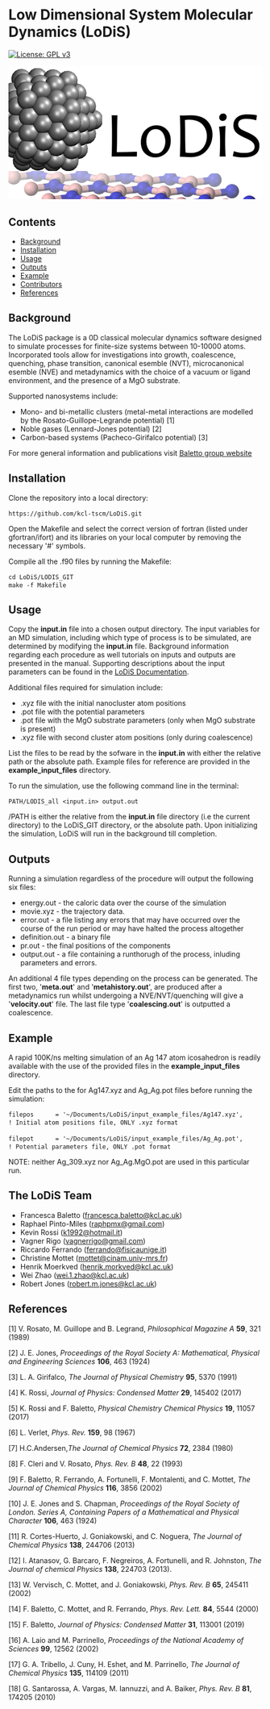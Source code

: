 # Low Dimensional System Molecular Dynamics (LoDiS)

[![License: GPL v3](https://img.shields.io/badge/License-GPLv3-blue.svg)](https://www.gnu.org/licenses/gpl-3.0)

![Lodis Logo](/images/lodislogo.png)

## Contents
* [Background](#background)
* [Installation](#installation)
* [Usage](#usage)
* [Outputs](#outputs)
* [Example](#example)
* [Contributors](#contributors)
* [References](#references)


## Background
The LoDiS package is a 0D classical molecular dynamics software designed to simulate processes for finite-size systems
between 10-10000 atoms. Incorporated tools allow for investigations into growth, coalescence, quenching, phase transition, 
canonical esemble (NVT), microcanonical esemble (NVE) and metadynamics with the choice of a vacuum or ligand environment, and the presence of
a MgO substrate.  

Supported nanosystems include:
* Mono- and bi-metallic clusters (metal-metal interactions are modelled by the Rosato-Guillope-Legrande potential) [1]
* Noble gases (Lennard-Jones potential) [2]
* Carbon-based systems (Pacheco-Girifalco potential) [3]

For more general information and publications visit [Baletto group website](https://balettogroup.weebly.com/lodis.html)

## Installation
Clone the repository into a local directory:
```
https://github.com/kcl-tscm/LoDiS.git
```

Open the Makefile and select the correct version of fortran (listed under gfortran/ifort) and its libraries on your local computer by removing the necessary '#' symbols.

Compile all the .f90 files by running the Makefile:
```
cd LoDiS/LODIS_GIT
make -f Makefile
```

## Usage
Copy the **input.in** file into a chosen output directory.
The input variables for an MD simulation, including which type of process is to be simulated, are determined by modifying the **input.in** file. Background
information regarding each procedure as well tutorials on inputs and outputs are presented in the manual.
Supporting descriptions about the input parameters can be found in the [LoDiS Documentation](https://github.com/kcl-tscm/LoDiS/wiki/LoDiS-Documentation).

Additional files required for simulation include:  
* .xyz file with the initial nanocluster atom positions 
* .pot file with the potential parameters
* .pot file with the MgO substrate parameters (only when MgO substrate is present)
* .xyz file with second cluster atom positions (only during coalescence)


List the files to be read by the sofware in the **input.in** with either the relative path or the absolute path.
Example files for reference are provided in the **example_input_files** directory.

To run the simulation, use the following command line in the terminal:
```
PATH/LODIS_all <input.in> output.out
```
/PATH is either the relative from the **input.in** file directory (i.e the current directory) to the LoDiS_GIT directory, or the absolute path.
Upon initializing the simulation, LoDiS will run in the background till completion.

## Outputs
Running a simulation regardless of the procedure will output the following six files:
* energy.out - the caloric data over the course of the simulation
* movie.xyz - the trajectory data.
* error.out - a file listing any errors that may have occurred over the course of the run period or may have halted the process altogether
* definition.out - a binary file
* pr.out - the final positions of the components
* output.out - a file containing a runthorugh of the process, inluding parameters and errors.

An additional 4 file types depending on the process can be generated. The first two, '**meta.out**' and '**metahistory.out**', are produced 
after a metadynamics run whilst undergoing a NVE/NVT/quenching will give a '**velocity.out**' file. The last file type '**coalescing.out**' is outputted
a coalescence.   


## Example
A rapid 100K/ns melting simulation of an Ag 147 atom icosahedron is readily available with the use of the provided files in the **example_input_files** directory.

Edit the paths to the for Ag147.xyz and Ag_Ag.pot files before running the simulation:
```
filepos      = '~/Documents/LoDiS/input_example_files/Ag147.xyz',             ! Initial atom positions file, ONLY .xyz format
  
filepot      = '~/Documents/LoDiS/input_example_files/Ag_Ag.pot',             ! Potential parameters file, ONLY .pot format
```

NOTE: neither Ag_309.xyz nor Ag_Ag.MgO.pot are used in this particular run.

## The LoDiS Team
* Francesca Baletto (francesca.baletto@kcl.ac.uk)
* Raphael Pinto-Miles (raphpmx@gmail.com)
* Kevin Rossi (k1992@hotmail.it)
* Vagner Rigo (vagnerrigo@gmail.com)
* Riccardo Ferrando (ferrando@fisicaunige.it)
* Christine Mottet (mottet@cinam.univ-mrs.fr)
* Henrik Moerkved (henrik.morkved@kcl.ac.uk)
* Wei Zhao (wei.1.zhao@kcl.ac.uk)
* Robert Jones (robert.m.jones@kcl.ac.uk)


## References
[1] V. Rosato, M. Guillope and B. Legrand, *Philosophical Magazine A* **59**, 321 (1989)

[2] J. E. Jones, *Proceedings of the Royal Society A: Mathematical, Physical and Engineering Sciences* **106**, 463 (1924)

[3] L. A. Girifalco, *The Journal of Physical Chemistry* **95**, 5370 (1991)

[4] K. Rossi, *Journal of Physics: Condensed Matter* **29**, 145402 (2017)

[5] K. Rossi and F. Baletto, *Physical Chemistry Chemical Physics* **19**, 11057 (2017)

[6] L. Verlet, *Phys. Rev.* **159**, 98 (1967)

[7] H.C.Andersen,*The Journal of Chemical Physics* **72**, 2384 (1980)

[8] F. Cleri and V. Rosato, *Phys. Rev. B* **48**, 22 (1993)

[9] F. Baletto, R. Ferrando, A. Fortunelli, F. Montalenti, and C. Mottet, *The Journal of Chemical Physics* **116**, 3856 (2002)

[10] J. E. Jones and S. Chapman, *Proceedings of the Royal Society of London. Series A, Containing Papers of a Mathematical and Physical Character* **106**, 463 (1924)

[11] R. Cortes-Huerto, J. Goniakowski, and C. Noguera, *The Journal of Chemical Physics* **138**, 244706 (2013)

[12] I. Atanasov, G. Barcaro, F. Negreiros, A. Fortunelli, and R. Johnston, *The Journal of chemical Physics* **138**, 224703 (2013).

[13] W. Vervisch, C. Mottet, and J. Goniakowski, *Phys. Rev. B* **65**, 245411 (2002)

[14] F. Baletto, C. Mottet, and R. Ferrando, *Phys. Rev. Lett.* **84**, 5544 (2000)

[15] F. Baletto, *Journal of Physics: Condensed Matter* **31**, 113001 (2019)

[16] A. Laio and M. Parrinello, *Proceedings of the National Academy of Sciences* **99**, 12562 (2002)

[17] G. A. Tribello, J. Cuny, H. Eshet, and M. Parrinello, *The Journal of Chemical Physics* **135**, 114109 (2011)

[18] G. Santarossa, A. Vargas, M. Iannuzzi, and A. Baiker, *Phys. Rev. B* **81**, 174205 (2010)
